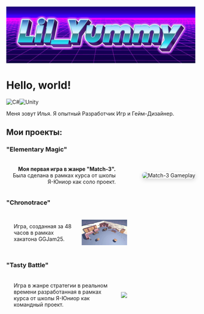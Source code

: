 ![Header](https://github.com/lilYummy228/lilYummy228/blob/main/Assets/Title.jpg)

<h1> Hello, world! </h1>
<img src="https://cdn.jsdelivr.net/gh/devicons/devicon/icons/csharp/csharp-original.svg" width="50" alt="C#"><img src="https://cdn.jsdelivr.net/gh/devicons/devicon/icons/unity/unity-original.svg" width="50" alt="Unity">
<p> 
	Меня зовут Илья. Я опытный Разработчик Игр и Гейм-Дизайнер.
</p>

<h2> Мои проекты: </h2>

<h3>"Elementary Magic"</h3>
<div style="display: flex; align-items: center; gap: 40px; margin: 20px 0;">
<div style="flex: 1; text-align: right; padding-right: 30px;">

**Моя первая игра в жанре "Match-3".**  
Была сделана в рамках курса от школы Я-Юниор как соло проект.

</div>
<div style="flex-shrink: 0;">
  <img src="https://github.com/lilYummy228/lilYummy228/raw/main/Assets/ElementaryMagic.gif" 
       alt="Match-3 Gameplay" 
       style="width: 135px; height: 240; border-radius: 8px; box-shadow: 0 4px 12px rgba(0,0,0,0.15);">
</div>
</div>

<h3>"Chronotrace"</h3>
	<div style="display: flex; align-items: center;	justify-content: space-between; width: 60%; gap: 20px; padding: 20px;">
		Игра, созданная за 48 часов в рамках хакатона GGJam25.
		<img src="https://github.com/lilYummy228/lilYummy228/blob/main/Assets/Chronotrace.gif" style="text-align: right; width: 40%; text-align: right; flex: 1;">
	</div>
	<div style="clear: both;"> </div>

<h3>"Tasty Battle"</h3>
	<div style="display: flex; align-items: center;	justify-content: space-between; width: 60%; gap: 20px; padding: 20px;">
		Игра в жанре стратегии в реальном времени разработанная в рамках курса от школы Я-Юниор как командный проект.
		<img src="https://github.com/lilYummy228/lilYummy228/blob/main/Assets/TastyBattle.gif" style="text-align: right; width: 40%; text-align: right; flex: 1;">
	</div>
	<div style="clear: both;"> </div>